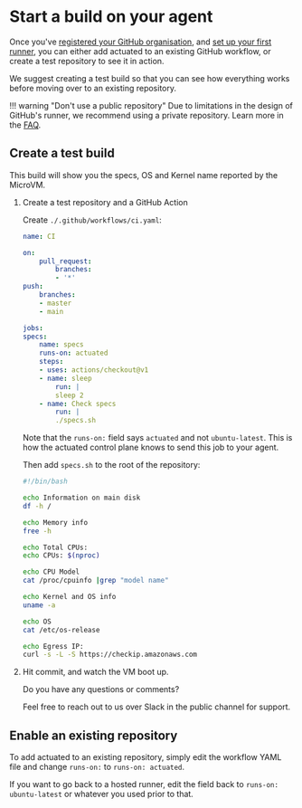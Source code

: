 # Start a build on your agent

Once you've [registered your GitHub organisation](register.md), and [set up your first runner](add-agent.md), you can either add actuated to an existing GitHub workflow, or create a test repository to see it in action.

We suggest creating a test build so that you can see how everything works before moving over to an existing repository. 

!!! warning "Don't use a public repository"
    Due to limitations in the design of GitHub's runner, we recommend using a private repository. Learn more in the [FAQ](/faq.md).

## Create a test build

This build will show you the specs, OS and Kernel name reported by the MicroVM.

1. Create a test repository and a GitHub Action

    Create `./.github/workflows/ci.yaml`:

    ```yaml
    name: CI

    on:
        pull_request:
            branches:
            - '*'
    push:
        branches:
        - master
        - main

    jobs:
    specs:
        name: specs
        runs-on: actuated
        steps:
        - uses: actions/checkout@v1
        - name: sleep
            run: |
            sleep 2
        - name: Check specs
            run: |
            ./specs.sh

    ```

    Note that the `runs-on:` field says `actuated` and not `ubuntu-latest`. This is how the actuated control plane knows to send this job to your agent.

    Then add `specs.sh` to the root of the repository:

    ```bash
    #!/bin/bash

    echo Information on main disk
    df -h /

    echo Memory info
    free -h

    echo Total CPUs:
    echo CPUs: $(nproc)

    echo CPU Model
    cat /proc/cpuinfo |grep "model name"

    echo Kernel and OS info
    uname -a

    echo OS
    cat /etc/os-release

    echo Egress IP:
    curl -s -L -S https://checkip.amazonaws.com
    ```

2. Hit commit, and watch the VM boot up.

    Do you have any questions or comments?

    Feel free to reach out to us over Slack in the public channel for support.

## Enable an existing repository

To add actuated to an existing repository, simply edit the workflow YAML file and change `runs-on:` to `runs-on: actuated`.

If you want to go back to a hosted runner, edit the field back to `runs-on: ubuntu-latest` or whatever you used prior to that.
